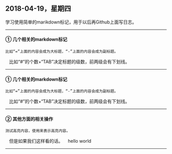## 2018-04-19，星期四
  学习使用简单的marikdown标记，用于以后再Github上面写日志。

---

#### ① 几个相关的markdown标记
    比如“=”上面的内容会成为大标题，“-”上面的内容会成为副标题。
    比如“#”的个数+“TAB”决定标题的级数，前两级会有下划线。
    
---

#### ① 几个相关的markdown标记
    比如“=”上面的内容会成为大标题，“-”上面的内容会成为副标题。
    比如“#”的个数+“TAB”决定标题的级数，前两级会有下划线。
    
---

#### ② 其他方面的相关操作
    测试高亮内容，使用来表示高亮内容。
    但是如果我们这样看的话。
    hello world
    
---

    
